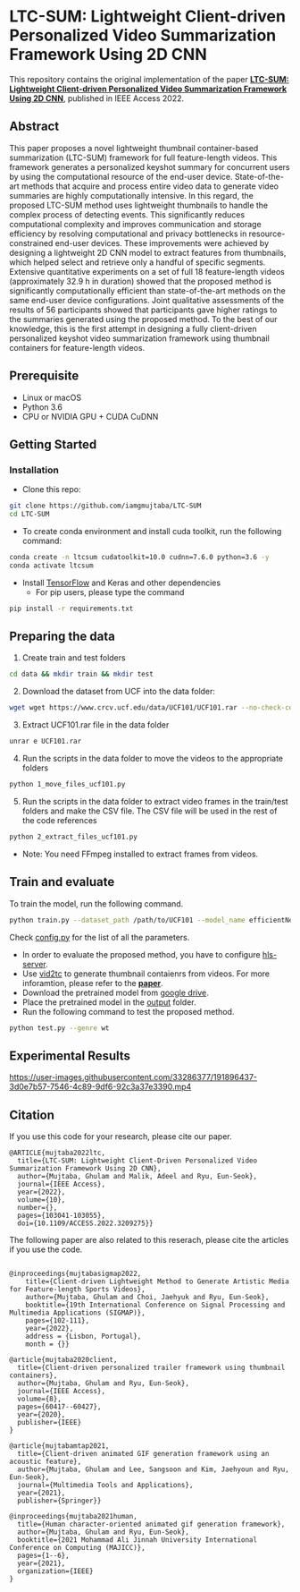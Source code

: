 # LTC-SUM: Lightweight Client-driven Personalized Video Summarization Framework Using 2D CNN

This repository contains the original implementation of the paper __[LTC-SUM: Lightweight Client-driven Personalized Video Summarization Framework Using 2D CNN](https://ieeexplore.ieee.org/document/9902992)__, published in IEEE Access 2022.

## Abstract
This paper proposes a novel lightweight thumbnail container-based summarization (LTC-SUM) framework for full feature-length videos. This framework generates a personalized keyshot summary for concurrent users by using the computational resource of the end-user device. State-of-the-art methods that acquire and process entire video data to generate video summaries are highly computationally intensive. In this regard, the proposed LTC-SUM method uses lightweight thumbnails to handle the complex process of detecting events. This significantly reduces computational complexity and improves communication and storage efficiency by resolving computational and privacy bottlenecks in resource-constrained end-user devices. These improvements were achieved by designing a lightweight 2D CNN model to extract features from thumbnails, which helped select and retrieve only a handful of specific segments. Extensive quantitative experiments on a set of full 18 feature-length videos (approximately 32.9 h in duration) showed that the proposed method is significantly computationally efficient than state-of-the-art methods on the same end-user device configurations. Joint qualitative assessments of the results of 56 participants showed that participants gave higher ratings to the summaries generated using the proposed method. To the best of our knowledge, this is the first attempt in designing a fully client-driven personalized keyshot video summarization framework using thumbnail containers for feature-length videos.

## Prerequisite
- Linux or macOS
- Python 3.6
- CPU or NVIDIA GPU + CUDA CuDNN

## Getting Started
### Installation
- Clone this repo:
```bash
git clone https://github.com/iamgmujtaba/LTC-SUM
cd LTC-SUM
```
- To create conda environment and install cuda toolkit, run the following command:
```bash
conda create -n ltcsum cudatoolkit=10.0 cudnn=7.6.0 python=3.6 -y
conda activate ltcsum
```
- Install [TensorFlow](https://www.tensorflow.org/) and Keras and other dependencies
  - For pip users, please type the command 
```bash
pip install -r requirements.txt
```

## Preparing the data
1. Create train and test folders
```bash
cd data && mkdir train && mkdir test
```

2. Download the dataset from UCF into the data folder:
```bash
wget wget https://www.crcv.ucf.edu/data/UCF101/UCF101.rar --no-check-certificate
```

3. Extract UCF101.rar file in the data folder
```bash
unrar e UCF101.rar
```

4.  Run the scripts in the data folder to move the videos to the appropriate folders
```bash
python 1_move_files_ucf101.py 
```

5. Run the scripts in the data folder to extract video frames in the train/test folders and make the CSV file. The CSV file will be used in the rest of the code references
```bash
python 2_extract_files_ucf101.py
```

- Note: You need FFmpeg installed to extract frames from videos. 

## Train and evaluate
To train the model, run the following command.

```bash
python train.py --dataset_path /path/to/UCF101 --model_name efficientNet --batch_size 32 --epochs 100 --learning_rate 0.001 --num_classes 101 --save_model_path /path/to/save/model
```
Check [config.py](config.py) for the list of all the parameters.

- In order to evaluate the proposed method, you have to configure [hls-server](https://github.com/iamgmujtaba/hls-server).
- Use [vid2tc](https://github.com/iamgmujtaba/vid2tc) to generate thumbnail contaienrs from videos. For more inforamtion, please refer to the __[paper](https://ieeexplore.ieee.org/document/9902992)__.
- Download the pretrained model from [google drive](https://drive.google.com/file/d/1w2sgymO_AsxnaDdj6ZGzHc8TEGh2U7pC/view?usp=sharing).
- Place the pretrained model in the [output](output) folder.
- Run the following command to test the proposed method.

```bash
python test.py --genre wt 
```

## Experimental Results

https://user-images.githubusercontent.com/33286377/191896437-3d0e7b57-7546-4c89-9df6-92c3a37e3390.mp4


## Citation
If you use this code for your research, please cite our paper.
```
@ARTICLE{mujtaba2022ltc,
  title={LTC-SUM: Lightweight Client-Driven Personalized Video Summarization Framework Using 2D CNN}, 
  author={Mujtaba, Ghulam and Malik, Adeel and Ryu, Eun-Seok},
  journal={IEEE Access}, 
  year={2022},
  volume={10},
  number={},
  pages={103041-103055},
  doi={10.1109/ACCESS.2022.3209275}}
```

The following paper are also related to this reserach, please cite the articles if you use the code.
```

@inproceedings{mujtabasigmap2022,
    title={Client-driven Lightweight Method to Generate Artistic Media for Feature-length Sports Videos},
    author={Mujtaba, Ghulam and Choi, Jaehyuk and Ryu, Eun-Seok},
    booktitle={19th International Conference on Signal Processing and Multimedia Applications (SIGMAP)},
    pages={102-111},
    year={2022},
    address = {Lisbon, Portugal},
    month = {}}

@article{mujtaba2020client,
  title={Client-driven personalized trailer framework using thumbnail containers},
  author={Mujtaba, Ghulam and Ryu, Eun-Seok},
  journal={IEEE Access},
  volume={8},
  pages={60417--60427},
  year={2020},
  publisher={IEEE}
}

@article{mujtabamtap2021,
  title={Client-driven animated GIF generation framework using an acoustic feature},
  author={Mujtaba, Ghulam and Lee, Sangsoon and Kim, Jaehyoun and Ryu, Eun-Seok},
  journal={Multimedia Tools and Applications},
  year={2021},
  publisher={Springer}}

@inproceedings{mujtaba2021human,
  title={Human character-oriented animated gif generation framework},
  author={Mujtaba, Ghulam and Ryu, Eun-Seok},
  booktitle={2021 Mohammad Ali Jinnah University International Conference on Computing (MAJICC)},
  pages={1--6},
  year={2021},
  organization={IEEE}
}
```
